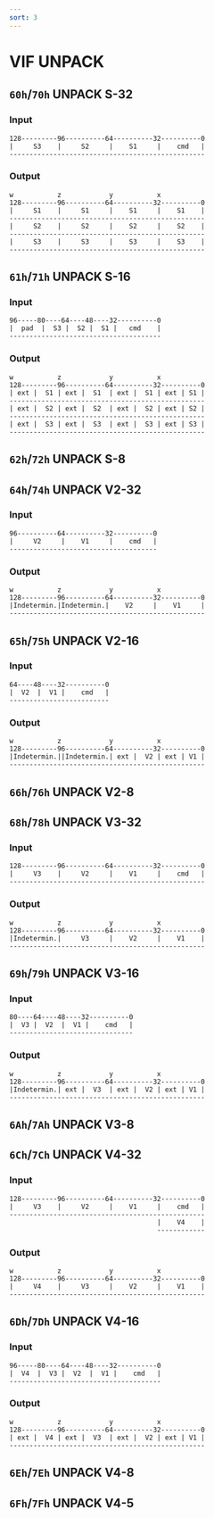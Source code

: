 ```yaml
---
sort: 3
---
```



# VIF UNPACK

## `60h`/`70h` UNPACK S-32
### Input
```
128---------96----------64----------32----------0
|     S3    |     S2     |    S1     |    cmd   |
-------------------------------------------------
```
### Output
```
w           z            y           x
128---------96----------64----------32----------0
|     S1    |     S1     |    S1     |    S1    |
-------------------------------------------------
|     S2    |     S2     |    S2     |    S2    |
-------------------------------------------------
|     S3    |     S3     |    S3     |    S3    |
-------------------------------------------------
```
## `61h`/`71h` UNPACK S-16

### Input
```
96-----80----64----48----32----------0
|  pad  |  S3 |  S2 |  S1 |   cmd    |
--------------------------------------
```

### Output
```
w           z            y           x
128---------96----------64----------32----------0
| ext |  S1 | ext |  S1  | ext |  S1 | ext | S1 |
-------------------------------------------------
| ext |  S2 | ext |  S2  | ext |  S2 | ext | S2 |
-------------------------------------------------
| ext |  S3 | ext |  S3  | ext |  S3 | ext | S3 |
-------------------------------------------------
```

## `62h`/`72h` UNPACK S-8

## `64h`/`74h` UNPACK V2-32

### Input
```
96----------64----------32----------0
|     V2     |    V1     |    cmd   |
-------------------------------------
```

### Output
```
w           z            y           x
128---------96----------64----------32----------0
|Indetermin.|Indetermin.|    V2     |    V1     |
-------------------------------------------------
```

## `65h`/`75h` UNPACK V2-16

### Input
```
64----48----32----------0
|  V2  |  V1 |    cmd   |
-------------------------
```

### Output
```
w           z            y           x
128---------96----------64----------32----------0
|Indetermin.||Indetermin.| ext |  V2 | ext | V1 |
-------------------------------------------------
```

## `66h`/`76h` UNPACK V2-8

## `68h`/`78h` UNPACK V3-32

### Input
```
128---------96----------64----------32----------0
|     V3    |     V2     |    V1     |    cmd   |
-------------------------------------------------
```
### Output
```
w           z            y           x
128---------96----------64----------32----------0
|Indetermin.|     V3     |    V2     |    V1    |
-------------------------------------------------
```

## `69h`/`79h` UNPACK V3-16

### Input
```
80----64----48----32----------0
|  V3 |  V2  |  V1 |    cmd   |
-------------------------------
```

### Output
```
w           z            y           x
128---------96----------64----------32----------0
|Indetermin.| ext |  V3  | ext |  V2 | ext | V1 |
-------------------------------------------------
```

## `6Ah`/`7Ah` UNPACK V3-8

## `6Ch`/`7Ch` UNPACK V4-32

### Input
```
128---------96----------64----------32----------0
|     V3    |     V2     |    V1     |    cmd   |
-------------------------------------------------
                                     |    V4    |
                                     ------------
```
### Output
```
w           z            y           x
128---------96----------64----------32----------0
|     V4    |     V3     |    V2     |    V1    |
-------------------------------------------------
```

## `6Dh`/`7Dh` UNPACK V4-16

### Input
```
96-----80----64----48----32----------0
|  V4  |  V3 |  V2  |  V1 |    cmd   |
--------------------------------------
```
### Output
```
w           z            y           x
128---------96----------64----------32----------0
| ext |  V4 | ext |  V3  | ext |  V2 | ext | V1 |
-------------------------------------------------
```
## `6Eh`/`7Eh` UNPACK V4-8

## `6Fh`/`7Fh` UNPACK V4-5
